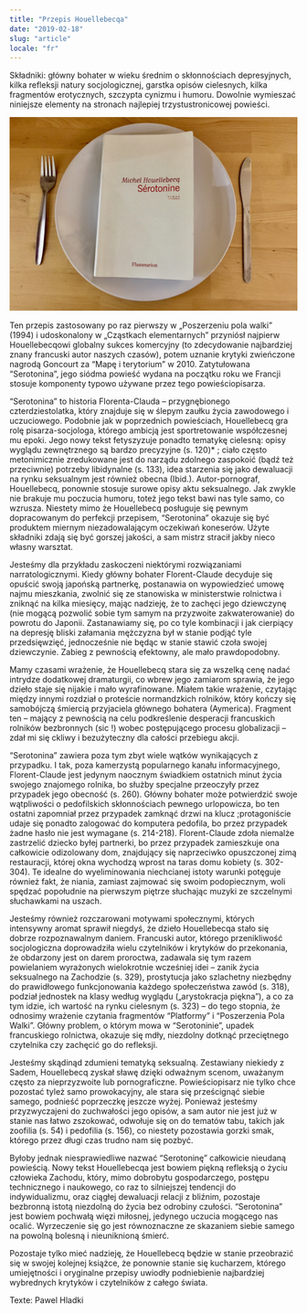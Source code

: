 ```yaml
---
title: "Przepis Houellebecqa"
date: "2019-02-18"
slug: "article"
locale: "fr"
---
```


Składniki: główny bohater w wieku średnim o skłonnościach depresyjnych,   kilka refleksji natury socjologicznej, garstka opisów cielesnych, kilka fragmentów erotycznych, szczypta cynizmu i humoru. Dowolnie wymieszać niniejsze elementy na stronach najlepiej trzystustronicowej powieści.

![alt text](serotonine.jpg "Houellebecqa serotonine")

Ten przepis zastosowany po raz pierwszy w „Poszerzeniu pola walki” (1994) i udoskonalony w „Cząstkach elementarnych” przyniósł najpierw Houellebecqowi globalny sukces komercyjny (to zdecydowanie najbardziej znany francuski autor naszych czasów), potem uznanie krytyki zwieńczone nagrodą Goncourt za “Mapę i terytorium” w 2010. Zatytułowana “Serotonina”, jego siódma powieść wydana na początku roku we Francji stosuje komponenty typowo używane przez tego powieściopisarza.

“Serotonina” to historia Florenta-Clauda – przygnębionego czterdziestolatka, który znajduje się w ślepym zaułku życia zawodowego i uczuciowego. Podobnie jak w poprzednich powieściach, Houellebecq gra rolę pisarza-socjologa, którego ambicją jest sportretowanie współczesnej mu epoki. Jego nowy tekst fetyszyzuje ponadto tematykę cielesną: opisy wyglądu zewnętrznego są bardzo precyzyjne (s. 120)* ; ciało często metonimicznie zredukowane jest do narządu zdolnego zaspokoić (bądź też przeciwnie) potrzeby libidynalne (s. 133), idea starzenia się jako dewaluacji na rynku seksualnym jest również obecna (Ibid.). Autor-pornograf, Houellebecq, ponownie stosuje surowe opisy aktu seksualnego. Jak zwykle nie brakuje mu poczucia humoru, toteż jego tekst bawi nas tyle samo, co wzrusza. Niestety mimo że Houellebecq posługuje się pewnym dopracowanym do perfekcji przepisem, “Serotonina” okazuje się być produktem miernym niezadowalającym oczekiwań koneserów. Użyte składniki zdają się być gorszej jakości, a sam mistrz stracił jakby nieco własny warsztat.

Jesteśmy dla przykładu zaskoczeni niektórymi rozwiązaniami narratologicznymi. Kiedy główny bohater Florent-Claude decyduje się opuścić swoją japońską partnerkę, postanawia on wypowiedzieć umowę najmu mieszkania, zwolnić się ze stanowiska w ministerstwie rolnictwa i zniknąć na kilka miesięcy, mając nadzieję, że to zachęci jego dziewczynę (nie mogącą pozwolić sobie tym samym na przyzwoite zakwaterowanie) do powrotu do Japonii. Zastanawiamy się, po co tyle kombinacji i jak cierpiący na depresję bliski załamania mężczyzna był w stanie podjąć tyle przedsięwzięć, jednocześnie nie będąc w stanie stawić czoła swojej dziewczynie. Zabieg z pewnością efektowny, ale mało prawdopodobny.

Mamy czasami wrażenie, że Houellebecq stara się za wszelką cenę nadać intrydze dodatkowej dramaturgii, co wbrew jego zamiarom sprawia, że jego dzieło staje się nijakie i mało wyrafinowane. Miałem takie wrażenie, czytając między innymi rozdział o proteście normandzkich rolników, który kończy się samobójczą śmiercią przyjaciela głównego bohatera (Aymerica). Fragment ten – mający z pewnością na celu podkreślenie desperacji francuskich rolników bezbronnych (sic !) wobec postępującego procesu globalizacji – zdał mi się ckliwy i bezużyteczny dla całości przebiegu akcji.

“Serotonina” zawiera poza tym zbyt wiele wątków wynikających z przypadku. I tak, poza kamerzystą popularnego kanału informacyjnego, Florent-Claude jest jedynym naocznym świadkiem ostatnich minut życia swojego znajomego rolnika, bo służby specjalne przeoczyły przez przypadek jego obecność (s. 260). Główny bohater może potwierdzić swoje wątpliwości o pedofilskich skłonnościach pewnego urlopowicza, bo ten ostatni zapomniał przez przypadek zamknąć drzwi na klucz ;protagoniście udaje się ponadto zalogować do komputera pedofila, bo przez przypadek żadne hasło nie jest wymagane (s. 214-218). Florent-Claude zdoła niemalże zastrzelić dziecko byłej partnerki, bo przez przypadek zamieszkuje ona całkowicie odizolowany dom, znajdujący się naprzeciwko opuszczonej zimą restauracji, której okna wychodzą wprost na taras domu kobiety (s. 302-304). Te idealne do wyeliminowania niechcianej istoty warunki potęguje również fakt, że niania, zamiast zajmować się swoim podopiecznym, woli spędzać popołudnie na pierwszym piętrze  słuchając muzyki ze szczelnymi słuchawkami na uszach.

Jesteśmy również rozczarowani motywami społecznymi, których intensywny aromat sprawił niegdyś, że dzieło Houellebecqa stało się dobrze rozpoznawalnym daniem. Francuski autor, którego przenikliwość socjologiczna  doprowadziła wielu czytelników i krytyków do przekonania, że obdarzony jest on darem proroctwa, zadawala się tym razem powielaniem wyrażonych wielokrotnie wcześniej  idei – zanik życia seksualnego na Zachodzie (s. 329), prostytucja jako szlachetny niezbędny do prawidłowego funkcjonowania każdego społeczeństwa zawód (s. 318), podział jednostek na klasy według wyglądu („arystokracja piękna”), a co za tym idzie, ich wartość na rynku cielesnym (s. 323) – do tego stopnia, że odnosimy wrażenie czytania fragmentów “Platformy” i “Poszerzenia Pola Walki”. Główny problem, o którym mowa w “Serotoninie”, upadek francuskiego rolnictwa, okazuje się mdły, niezdolny dotknąć przeciętnego czytelnika czy zachęcić go do refleksji.

Jesteśmy skądinąd zdumieni tematyką seksualną. Zestawiany niekiedy z Sadem, Houellebecq zyskał sławę dzięki odważnym scenom, uważanym często za nieprzyzwoite lub pornograficzne. Powieściopisarz nie tylko chce pozostać tyleż samo prowokacyjny, ale stara się prześcignąć siebie samego, podnieść poprzeczkę jeszcze wyżej. Ponieważ jesteśmy przyzwyczajeni do zuchwałości jego opisów, a sam autor nie jest już w stanie nas łatwo zszokować, odwołuje się on do tematów tabu, takich jak zoofilia (s. 54) i pedofilia (s. 156), co niestety pozostawia gorzki smak, którego przez długi czas trudno nam się pozbyć.

Byłoby jednak niesprawiedliwe nazwać “Serotoninę” całkowicie nieudaną powieścią. Nowy tekst Houellebecqa jest bowiem piękną refleksją o życiu człowieka Zachodu, który, mimo dobrobytu gospodarczego, postępu technicznego i naukowego, co raz to silniejszej tendencji do indywidualizmu, oraz ciągłej dewaluacji relacji z bliźnim, pozostaje bezbronną istotą niezdolną do życia bez odrobiny czułości. “Serotonina” jest bowiem pochwałą więzi miłosnej, jedynego uczucia mogącego nas ocalić. Wyrzeczenie się go jest równoznaczne ze skazaniem siebie samego na powolną bolesną i nieuniknioną śmierć.

Pozostaje tylko mieć nadzieję, że Houellebecq będzie w stanie przeobrazić się w swojej kolejnej książce, że ponownie stanie się kucharzem, którego umiejętności i oryginalne przepisy uwiodły podniebienie najbardziej wybrednych krytyków i czytelników z całego świata.

 

Texte: Pawel Hladki